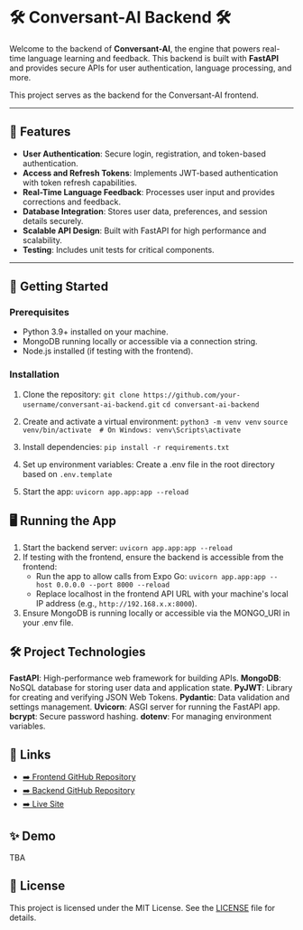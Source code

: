 

# 🛠️ Conversant-AI Backend 🛠️

Welcome to the backend of **Conversant-AI**, the engine that powers real-time language learning and feedback. This backend is built with **FastAPI** and provides secure APIs for user authentication, language processing, and more.

This project serves as the backend for the Conversant-AI frontend.

---

## 🌟 Features

- **User Authentication**: Secure login, registration, and token-based authentication.
- **Access and Refresh Tokens**: Implements JWT-based authentication with token refresh capabilities.
- **Real-Time Language Feedback**: Processes user input and provides corrections and feedback.
- **Database Integration**: Stores user data, preferences, and session details securely.
- **Scalable API Design**: Built with FastAPI for high performance and scalability.
- **Testing**: Includes unit tests for critical components.

---

## 🚀 Getting Started

### Prerequisites

- Python 3.9+ installed on your machine.
- MongoDB running locally or accessible via a connection string.
- Node.js installed (if testing with the frontend).

### Installation

1. Clone the repository:
  ```git clone https://github.com/your-username/conversant-ai-backend.git```
  ```cd conversant-ai-backend```

2. Create and activate a virtual environment:
  ```python3 -m venv venv```
  ```source venv/bin/activate  # On Windows: venv\Scripts\activate```

3. Install dependencies:
  ```pip install -r requirements.txt```

4. Set up environment variables:
    Create a .env file in the root directory based on ```.env.template```

5. Start the app:
  ```uvicorn app.app:app --reload```


## 🖥️ Running the App
1. Start the backend server:
  ```uvicorn app.app:app --reload```
2. If testing with the frontend, ensure the backend is accessible from the frontend:
    - Run the app to allow calls from Expo Go:
  ```uvicorn app.app:app --host 0.0.0.0 --port 8000 --reload```
    - Replace localhost in the frontend API URL with your machine's local IP address (e.g., ```http://192.168.x.x:8000```).
3. Ensure MongoDB is running locally or accessible via the MONGO_URI in your .env file.


## 🛠️ Project Technologies
**FastAPI**: High-performance web framework for building APIs.
**MongoDB**: NoSQL database for storing user data and application state.
**PyJWT**: Library for creating and verifying JSON Web Tokens.
**Pydantic**: Data validation and settings management.
**Uvicorn**: ASGI server for running the FastAPI app.
**bcrypt**: Secure password hashing.
**dotenv**: For managing environment variables.

## 🔗 Links
  - [➡️ Frontend GitHub Repository](#)
  - [➡️ Backend GitHub Repository](#)
  - [➡️ Live Site](#)

## ✨ Demo
TBA

## 📜 License
This project is licensed under the MIT License. See the [LICENSE](LICENSE) file for details.